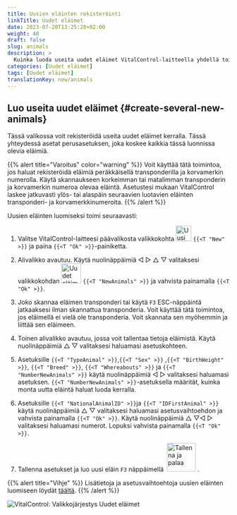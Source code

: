 ```yaml
---
title: Uusien eläinten rekisteröinti
linkTitle: Uudet eläimet
date: 2023-07-28T13:25:28+02:00
weight: 40
draft: false
slug: animals
description: >
  Kuinka luoda useita uudet eläimet VitalControl-laitteella yhdellä toimenpiteellä.
categories: [Uudet eläimet]
tags: [Uudet eläimet]
translationKey: new/animals
---
```

## Luo useita uudet eläimet {#create-several-new-animals}

Tässä valikossa voit rekisteröidä useita uudet eläimet kerralla. Tässä yhteydessä asetat perusasetuksen, joka koskee kaikkia tässä luonnissa olevia eläimiä.

{{% alert title="Varoitus" color="warning" %}}
Voit käyttää tätä toimintoa, jos haluat rekisteröidä eläimiä peräkkäisellä transponderilla ja korvamerkin numerolla. Käytä skannaukseen korkeimman tai matalimman transponderin ja korvamerkin numeroa olevaa eläintä. Asetustesi mukaan VitalControl laskee jatkuvasti ylös- tai alaspäin seuraavien luotavien eläinten transponderi- ja korvamerkkinumeroita.
{{% /alert %}}

Uusien eläinten luomiseksi toimi seuraavasti:

1. Valitse VitalControl-laitteesi päävalikosta valikkokohta <img src="/icons/main/new-animal.svg" width="35" align="bottom" alt="Uusi eläin" /> `{{<T "New" >}}` ja paina `{{<T "Ok" >}}`-painiketta.

2. Alivalikko avautuu. Käytä nuolinäppäimiä ◁ ▷ △ ▽ valitaksesi valikkokohdan <img src="/icons/main/new-animals.svg" width="45" align="bottom" alt="Uudet eläimet" /> `{{<T "NewAnimals" >}}` ja vahvista painamalla `{{<T "Ok" >}}`.

3. Joko skannaa eläimen transponderi tai käytä `F3` ESC-näppäintä jatkaaksesi ilman skannattua transponderia. Voit käyttää tätä toimintoa, jos eläimellä ei vielä ole transponderia. Voit skannata sen myöhemmin ja liittää sen eläimeen.

4. Toinen alivalikko avautuu, jossa voit tallentaa tietoja eläimistä. Käytä nuolinäppäimiä △ ▽ valitaksesi haluamasi asetuskohteen.

5. Asetuksille `{{<T "TypeAnimal" >}}`,`{{<T "Sex" >}}` ,`{{<T "BirthWeight" >}}`, `{{<T "Breed" >}}`, `{{<T "Whereabouts" >}}` ja `{{<T "NumberNewAnimals" >}}` käytä nuolinäppäimiä ◁ ▷ valitaksesi haluamasi asetuksen. `{{<T "NumberNewAnimals" >}}`-asetuksella määrität, kuinka monta uutta eläintä haluat luoda kerralla.

6. Asetuksille `{{<T "NationalAnimalID" >}}`ja `{{<T "IDFirstAnimal" >}}` käytä nuolinäppäimiä △ ▽ valitaksesi haluamasi asetusvaihtoehdon ja vahvista painamalla `{{<T "Ok" >}}`. Käytä nuolinäppäimiä △ ▽◁ ▷ valitaksesi haluamasi numerot. Lopuksi vahvista painamalla `{{<T "Ok" >}}`.

7. Tallenna asetukset ja luo uusi eläin `F3` näppäimellä &nbsp;<img src="/icons/footer/save_exit.svg" width="65" align="bottom" alt="Tallenna ja palaa" />&nbsp;.

{{% alert title="Vihje" %}}
Lisätietoja ja asetusvaihtoehtoja uusien eläinten luomiseen löydät [täältä](../../settings/animal-registration/).
{{% /alert %}}

   ![VitalControl: Valikkojärjestys Uudet eläimet](../images/newanimals.png "Luo uudet eläimet")

